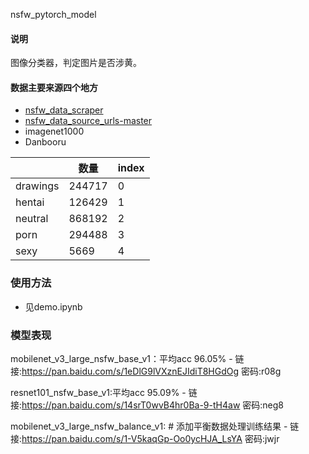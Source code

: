 nsfw_pytorch_model 

#### 说明
图像分类器，判定图片是否涉黄。


#### 数据主要来源四个地方

- [nsfw_data_scraper](https://github.com/alex000kim/nsfw_data_scraper)
- [nsfw_data_source_urls-master](https://github.com/EBazarov/nsfw_data_source_urls)
- imagenet1000 
- Danbooru 

|          | 数量   | index |
| -------- | ------ | ----- |
| drawings | 244717 | 0     |
| hentai   | 126429 | 1     |
| neutral  | 868192 | 2     |
| porn     | 294488 | 3     |
| sexy     | 5669   | 4     |

### 使用方法

- 见demo.ipynb

### 模型表现

mobilenet_v3_large_nsfw_base_v1：平均acc 96.05%
    - 链接:https://pan.baidu.com/s/1eDlG9lVXznEJIdiT8HGdOg  密码:r08g

resnet101_nsfw_base_v1:平均acc 95.09%
    - 链接:https://pan.baidu.com/s/14srT0wvB4hr0Ba-9-tH4aw  密码:neg8
    
mobilenet_v3_large_nsfw_balance_v1:  # 添加平衡数据处理训练结果
    - 链接:https://pan.baidu.com/s/1-V5kaqGp-Oo0ycHJA_LsYA  密码:jwjr
